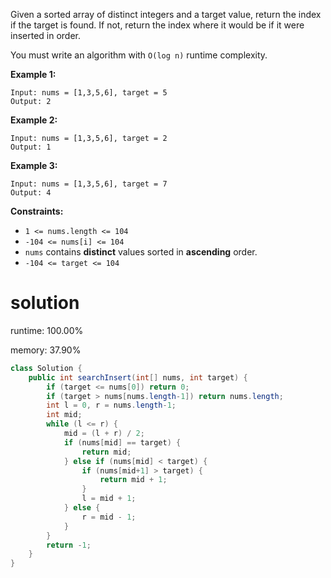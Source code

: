 Given a sorted array of distinct integers and a target value, return the index if the target is found. If not, return the index where it would be if it were inserted in order.

You must write an algorithm with `O(log n)` runtime complexity.

 

**Example 1:**

```
Input: nums = [1,3,5,6], target = 5
Output: 2
```

**Example 2:**

```
Input: nums = [1,3,5,6], target = 2
Output: 1
```

**Example 3:**

```
Input: nums = [1,3,5,6], target = 7
Output: 4
```

 

**Constraints:**

- `1 <= nums.length <= 104`
- `-104 <= nums[i] <= 104`
- `nums` contains **distinct** values sorted in **ascending** order.
- `-104 <= target <= 104`

# solution

runtime: 100.00%

memory: 37.90%

```java
class Solution {
    public int searchInsert(int[] nums, int target) {
        if (target <= nums[0]) return 0;
        if (target > nums[nums.length-1]) return nums.length;
        int l = 0, r = nums.length-1;
        int mid;
        while (l <= r) {
            mid = (l + r) / 2;
            if (nums[mid] == target) {
                return mid;
            } else if (nums[mid] < target) {
                if (nums[mid+1] > target) {
                    return mid + 1;
                }
                l = mid + 1;
            } else {
                r = mid - 1;
            }
        }
        return -1;
    }
}
```

